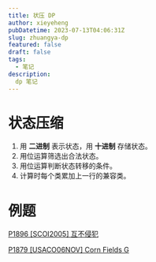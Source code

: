 ```yaml
---
title: 状压 DP
author: xieyeheng
pubDatetime: 2023-07-13T04:06:31Z
slug: zhuangya-dp
featured: false
draft: false
tags:
  - 笔记
description:
  dp 笔记
---
```


# 状态压缩

1. 用 **二进制** 表示状态，用 **十进制** 存储状态。
2. 用位运算筛选出合法状态。
3. 用位运算判断状态转移的条件。
4. 计算时每个类累加上一行的兼容类。

# 例题

[P1896 [SCOI2005] 互不侵犯](https://www.luogu.com.cn/problem/P1896)

[P1879 [USACO06NOV] Corn Fields G](https://www.luogu.com.cn/problem/P1879)

